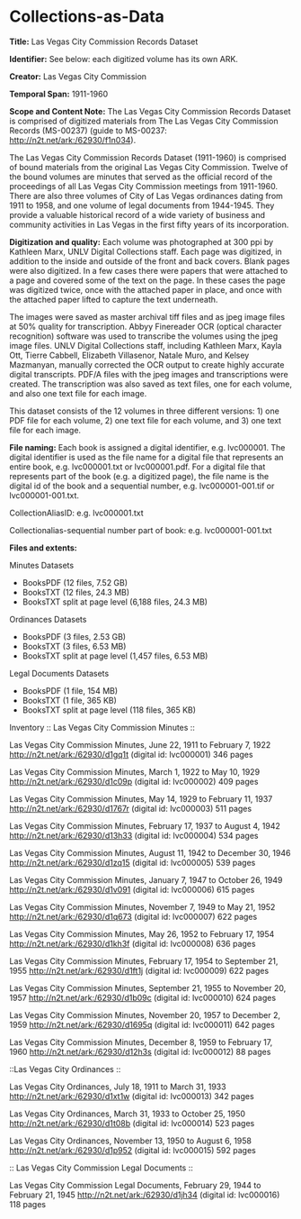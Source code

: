 # Collections-as-Data

**Title:** Las Vegas City Commission Records Dataset

**Identifier:** See below: each digitized volume has its own ARK.

**Creator:** Las Vegas City Commission 

**Temporal Span:** 1911-1960

**Scope and Content Note:** 
The Las Vegas City Commission Records Dataset is comprised of digitized materials from The Las Vegas City Commission Records (MS-00237) (guide to MS-00237: http://n2t.net/ark:/62930/f1n034).

The Las Vegas City Commission Records Dataset (1911-1960) is comprised of bound materials from the original Las Vegas City Commission. Twelve of the bound volumes are minutes that served as the official record of the proceedings of all Las Vegas City Commission meetings from 1911-1960. There are also three volumes of City of Las Vegas ordinances dating from 1911 to 1958, and one volume of legal documents from 1944-1945. They provide a valuable historical record of a wide variety of business and community activities in Las Vegas in the first fifty years of its incorporation.

**Digitization and quality:**
Each volume was photographed at 300 ppi by Kathleen Marx, UNLV Digital Collections staff. Each page was digitized, in addition to the inside and outside of the front and back covers. Blank pages were also digitized. In a few cases there were papers that were attached to a page and covered some of the text on the page. In these cases the page was digitized twice, once with the attached paper in place, and once with the attached paper lifted to capture the text underneath.

The images were saved as master archival tiff files and as jpeg image files at 50% quality for transcription. Abbyy Finereader OCR (optical character recognition) software was used to transcribe the volumes using the jpeg image files. UNLV Digital Collections staff, including Kathleen Marx, Kayla Ott, Tierre Cabbell, Elizabeth Villasenor, Natale Muro, and Kelsey Mazmanyan, manually corrected the OCR output to create highly accurate digital transcripts. PDF/A files with the jpeg images and transcriptions were created. The transcription was also saved as text files, one for each volume, and also one text file for each image.

This dataset consists of the 12 volumes in three different versions: 1) one PDF file for each volume, 2) one text file for each volume, and 3) one text file for each image.

**File naming:** 
Each book is assigned a digital identifier, e.g. lvc000001. The digital identifier is used as the file name for a digital file that represents an entire book, e.g. lvc000001.txt or lvc000001.pdf. For a digital file that represents part of the book (e.g. a digitized page), the file name is the digital id of the book and a sequential number, e.g. lvc000001-001.tif or lvc000001-001.txt.

CollectionAliasID: e.g. lvc000001.txt  

Collectionalias-sequential number part of book: e.g. lvc000001-001.txt

**Files and extents:**

Minutes Datasets

-	BooksPDF (12 files, 7.52 GB)
-	BooksTXT (12 files, 24.3 MB)
-	BooksTXT split at page level (6,188 files, 24.3 MB)

Ordinances Datasets

-	BooksPDF (3 files, 2.53 GB)
-	BooksTXT (3 files, 6.53 MB)
-	BooksTXT split at page level (1,457 files, 6.53 MB)

Legal Documents Datasets

-	BooksPDF (1 file, 154 MB)
-	BooksTXT (1 file, 365 KB)
-	BooksTXT split at page level (118 files, 365 KB)

Inventory
:: Las Vegas City Commission Minutes ::

Las Vegas City Commission Minutes, June 22, 1911 to February 7, 1922	http://n2t.net/ark:/62930/d1gq1t (digital id: lvc000001)
346 pages

Las Vegas City Commission Minutes, March 1, 1922 to May 10, 1929	http://n2t.net/ark:/62930/d1c09p (digital id: lvc000002)
409 pages

Las Vegas City Commission Minutes, May 14, 1929 to February 11, 1937	http://n2t.net/ark:/62930/d1767r (digital id: lvc000003)
511 pages

Las Vegas City Commission Minutes, February 17, 1937 to August 4, 1942	http://n2t.net/ark:/62930/d13h33 (digital id: lvc000004)
534 pages

Las Vegas City Commission Minutes, August 11, 1942 to December 30, 1946	http://n2t.net/ark:/62930/d1zq15 (digital id: lvc000005)
539 pages

Las Vegas City Commission Minutes, January 7, 1947 to October 26, 1949	http://n2t.net/ark:/62930/d1v091 (digital id: lvc000006)
615 pages

Las Vegas City Commission Minutes, November 7, 1949 to May 21, 1952	http://n2t.net/ark:/62930/d1q673 (digital id: lvc000007)
622 pages

Las Vegas City Commission Minutes, May 26, 1952 to February 17, 1954	http://n2t.net/ark:/62930/d1kh3f (digital id: lvc000008)
636 pages

Las Vegas City Commission Minutes, February 17, 1954 to September 21, 1955	http://n2t.net/ark:/62930/d1ft1j (digital id: lvc000009)
622 pages

Las Vegas City Commission Minutes, September 21, 1955 to November 20, 1957	http://n2t.net/ark:/62930/d1b09c (digital id: lvc000010)
624 pages

Las Vegas City Commission Minutes, November 20, 1957 to December 2, 1959	http://n2t.net/ark:/62930/d1695q (digital id: lvc000011)
642 pages

Las Vegas City Commission Minutes, December 8, 1959 to February 17, 1960	http://n2t.net/ark:/62930/d12h3s (digital id: lvc000012)
88 pages

::Las Vegas City Ordinances ::

Las Vegas City Ordinances, July 18, 1911 to March 31, 1933	http://n2t.net/ark:/62930/d1xt1w (digital id: lvc000013)
342 pages

Las Vegas City Ordinances, March 31, 1933 to October 25, 1950	http://n2t.net/ark:/62930/d1t08b (digital id: lvc000014)
523 pages

Las Vegas City Ordinances, November 13, 1950 to August 6, 1958	http://n2t.net/ark:/62930/d1p952 (digital id: lvc000015)
592 pages

:: Las Vegas City Commission Legal Documents ::

Las Vegas City Commission Legal Documents, February 29, 1944 to February 21, 1945	http://n2t.net/ark:/62930/d1jh34 (digital id: lvc000016)
118 pages
